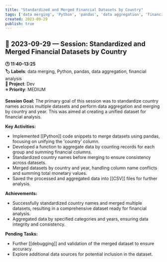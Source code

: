```yaml
---
title: "Standardized and Merged Financial Datasets by Country"
tags: ['data merging', 'Python', 'pandas', 'data aggregation', 'financial analysis']
created: 2023-09-29
publish: true
---
```


## 📅 2023-09-29 — Session: Standardized and Merged Financial Datasets by Country

**🕒 11:40–13:25**  
**🏷️ Labels**: data merging, Python, pandas, data aggregation, financial analysis  
**📂 Project**: Dev  
**⭐ Priority**: MEDIUM  


**Session Goal:**
The primary goal of this session was to standardize country names across multiple datasets and perform data aggregation and merging by country and year. This was aimed at creating a unified dataset for financial analysis.

**Key Activities:**
- Implemented [[Python]] code snippets to merge datasets using pandas, focusing on unifying the 'country' column.
- Developed a function to aggregate data by counting records for each group and summing financial columns.
- Standardized country names before merging to ensure consistency across datasets.
- Merged datasets by country and year, handling column name conflicts and summing total monetary values.
- Saved the processed and aggregated data into [[CSV]] files for further analysis.

**Achievements:**
- Successfully standardized country names and merged multiple datasets, resulting in a comprehensive dataset ready for financial analysis.
- Aggregated data by specified categories and years, ensuring data integrity and consistency.

**Pending Tasks:**
- Further [[debugging]] and validation of the merged dataset to ensure accuracy.
- Explore additional data sources for potential inclusion in the dataset.
